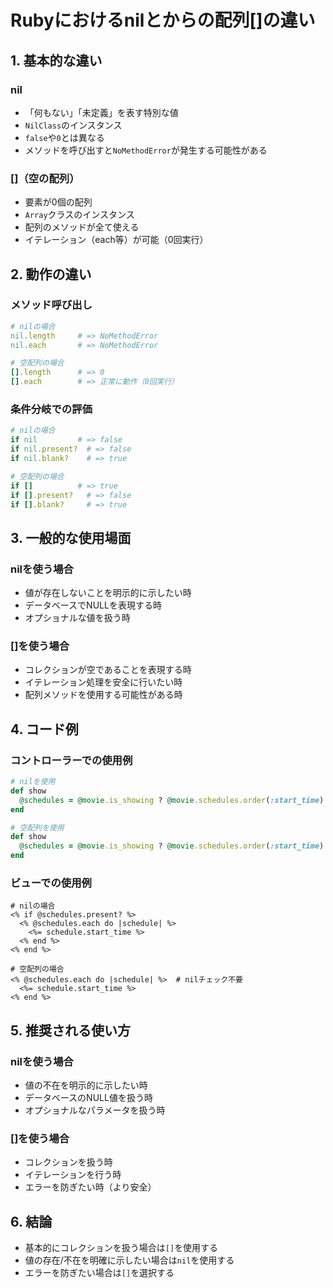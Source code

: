 # **Rubyにおけるnilとからの配列[]の違い**

## **1. 基本的な違い**

### **nil**
- 「何もない」「未定義」を表す特別な値
- `NilClass`のインスタンス
- `false`や`0`とは異なる
- メソッドを呼び出すと`NoMethodError`が発生する可能性がある

### **[]（空の配列）**
- 要素が0個の配列
- `Array`クラスのインスタンス
- 配列のメソッドが全て使える
- イテレーション（each等）が可能（0回実行）

## **2. 動作の違い**

### **メソッド呼び出し**
```ruby
# nilの場合
nil.length     # => NoMethodError
nil.each       # => NoMethodError

# 空配列の場合
[].length      # => 0
[].each        # => 正常に動作（0回実行）
```

### **条件分岐での評価**
```ruby
# nilの場合
if nil         # => false
if nil.present?  # => false
if nil.blank?    # => true

# 空配列の場合
if []          # => true
if [].present?   # => false
if [].blank?     # => true
```

## **3. 一般的な使用場面**

### **nilを使う場合**
- 値が存在しないことを明示的に示したい時
- データベースでNULLを表現する時
- オプショナルな値を扱う時

### **[]を使う場合**
- コレクションが空であることを表現する時
- イテレーション処理を安全に行いたい時
- 配列メソッドを使用する可能性がある時

## **4. コード例**

### **コントローラーでの使用例**
```ruby
# nilを使用
def show
  @schedules = @movie.is_showing ? @movie.schedules.order(:start_time) : nil
end

# 空配列を使用
def show
  @schedules = @movie.is_showing ? @movie.schedules.order(:start_time) : []
end
```

### **ビューでの使用例**
```erb
# nilの場合
<% if @schedules.present? %>
  <% @schedules.each do |schedule| %>
    <%= schedule.start_time %>
  <% end %>
<% end %>

# 空配列の場合
<% @schedules.each do |schedule| %>  # nilチェック不要
  <%= schedule.start_time %>
<% end %>
```

## **5. 推奨される使い方**

### **nilを使う場合**
- 値の不在を明示的に示したい時
- データベースのNULL値を扱う時
- オプショナルなパラメータを扱う時

### **[]を使う場合**
- コレクションを扱う時
- イテレーションを行う時
- エラーを防ぎたい時（より安全）

## **6. 結論**
- 基本的にコレクションを扱う場合は`[]`を使用する
- 値の存在/不在を明確に示したい場合は`nil`を使用する
- エラーを防ぎたい場合は`[]`を選択する